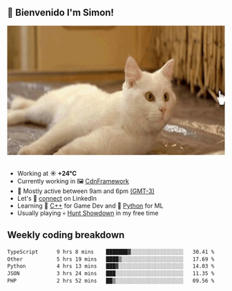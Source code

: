 <h2>👋 <b>Bienvenido I'm Simon!&nbsp;</b></h2>

<section>
  <img src="./static/banner.gif" height=300 width=1000>
</section>

<br>

<ul>
  <li>
		<!--START_SECTION:weather-->
		Working at <b>☀️   +24°C</b>
		<!--END_SECTION:weather-->
  </li>
  <li>
    Currently working in 🖼️&nbsp;<a href=https://github.com/snapverse/cdn-framework target=_blank>CdnFramework</a>
  </li>
  <li>
    🚩 Mostly active between 9am and 6pm <a href=https://onlinealarmkur.com/world/es target=_blank>(GMT-3)</a>
  </li>
  <li>
    Let's 🔗&nbsp;<a href=https://www.linkedin.com/in/itsimmons target=_blank>connect</a> on LinkedIn
  </li>
  <li>
    Learning 👴&nbsp;<a href=https://images3.memedroid.com/images/UPLOADED755/65f2bce6734f6.webp target=_blank>C++</a> for Game Dev and 🐍&nbsp;<a href=https://qph.cf2.quoracdn.net/main-qimg-4472b6229cb75bf66ab531f3ebd4f975-lq target=_blank>Python</a> for ML
  </li>
  <li>
    Usually playing 💀&nbsp;<a href=https://www.huntshowdown.com target=_blank>Hunt Showdown</a> in my free time
  </li>
</ul>

<h2><b>Weekly coding breakdown </b></h2>

<!--START_SECTION:waka-->

```txt
TypeScript      9 hrs 8 mins    ███████▓░░░░░░░░░░░░░░░░░   30.41 %
Other           5 hrs 19 mins   ████▒░░░░░░░░░░░░░░░░░░░░   17.69 %
Python          4 hrs 13 mins   ███▓░░░░░░░░░░░░░░░░░░░░░   14.03 %
JSON            3 hrs 24 mins   ███░░░░░░░░░░░░░░░░░░░░░░   11.35 %
PHP             2 hrs 52 mins   ██▒░░░░░░░░░░░░░░░░░░░░░░   09.56 %
```

<!--END_SECTION:waka-->
